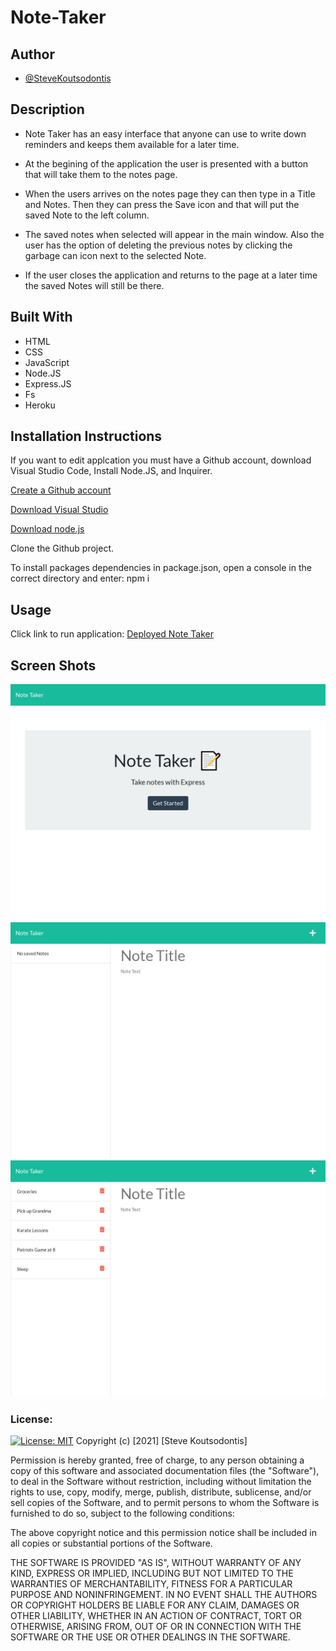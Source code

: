 # Note-Taker
## Author 
- [@SteveKoutsodontis](https://github.com/SteveKoutsodontis)

## Description
* Note Taker has an easy interface that anyone can use to write down reminders and keeps them available for a later time.

* At the begining of the application the user is presented with a button that will take them to the notes page.

* When the users arrives on the notes page they can then type in a Title and Notes. Then they can press the Save icon and that will put the saved Note to the left column.

* The saved notes when selected will appear in the main window. Also the user has the option of deleting the previous notes by clicking the garbage can icon next to the selected Note. 

* If the user closes the application and returns to the page at a later time the saved Notes will still be there.

## Built With 

* HTML
* CSS 
* JavaScript
* Node.JS
* Express.JS
* Fs 
* Heroku


## Installation Instructions

If you want to edit applcation you must have a Github account, download Visual Studio Code, Install Node.JS, and Inquirer.

[Create a Github account](https://github.com)

[Download Visual Studio](https://code.visualstudio.com/download/)

[Download node.js](https://nodejs.org/en/download/)

Clone the Github project.

To install packages dependencies in package.json, open a console in the correct directory and enter: npm i

## Usage 
Click link to run application: [Deployed Note Taker](https://note-taker-smk.herokuapp.com/)

## Screen Shots

![Screenshot](./public/assets/images/note-taker1.jpg)
![Screenshot](./public/assets/images/note-taker2.jpg)
![Screenshot](./public/assets/images/note-taker3.jpg)


### License: 
 
[![License: MIT](https://img.shields.io/badge/License-MIT-yellow.svg)](https://opensource.org/licenses/MIT)
Copyright (c) [2021] [Steve Koutsodontis]

Permission is hereby granted, free of charge, to any person obtaining a copy
of this software and associated documentation files (the "Software"), to deal
in the Software without restriction, including without limitation the rights
to use, copy, modify, merge, publish, distribute, sublicense, and/or sell
copies of the Software, and to permit persons to whom the Software is
furnished to do so, subject to the following conditions:

The above copyright notice and this permission notice shall be included in all
copies or substantial portions of the Software.

THE SOFTWARE IS PROVIDED "AS IS", WITHOUT WARRANTY OF ANY KIND, EXPRESS OR
IMPLIED, INCLUDING BUT NOT LIMITED TO THE WARRANTIES OF MERCHANTABILITY,
FITNESS FOR A PARTICULAR PURPOSE AND NONINFRINGEMENT. IN NO EVENT SHALL THE
AUTHORS OR COPYRIGHT HOLDERS BE LIABLE FOR ANY CLAIM, DAMAGES OR OTHER
LIABILITY, WHETHER IN AN ACTION OF CONTRACT, TORT OR OTHERWISE, ARISING FROM,
OUT OF OR IN CONNECTION WITH THE SOFTWARE OR THE USE OR OTHER DEALINGS IN THE
SOFTWARE.